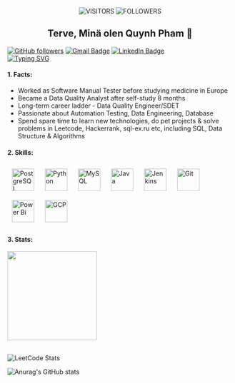 <div align="center">
<img alt="VISITORS" src="https://komarev.com/ghpvc/?username=ttqp2812fi&style=flat&labelColor=green&logo=github&label=PROFILE+VIEWS&color=brightgreen"/>
<img alt="FOLLOWERS" src="https://img.shields.io/github/followers/ttqp2812fi?color=brightgreen&logo=githubb&label=FOLLOWERS"/>
<br>
<h2> Terve, Minä olen Quynh Pham 👋 </h2>
</div>

[![GitHub followers](https://img.shields.io/github/followers/ttqp2812fi?label=Follow&style=social)](https://github.com/ttqp2812fi/?tab=follow)
[![Gmail Badge](https://img.shields.io/badge/-qptt2812-c14438?style=social&logo=Gmail&logoColor=red&link=mailto:qptt2812@gmail.com)](mailto:qptt2812@gmail.com)
[![LinkedIn Badge](https://img.shields.io/badge/-LinkedIn-blue?style=social&logo=Linkedin&logoColor=blue&link=https://www.linkedin.com/in/qphamtt12/)](https://www.linkedin.com/in/qphamtt12/)
<br>
[![Typing SVG](https://readme-typing-svg.demolab.com?font=Fira+Code&pause=1000&random=false&width=435&lines=Manual+Tester;Data+Analytics+Engineer;r%2FData+Quality+Analyst;Automation+Tester)](https://git.io/typing-svg)

#### 1. Facts:
- Worked as Software Manual Tester before studying medicine in Europe
- Became a Data Quality Analyst after self-study 8 months
- Long-term career ladder - Data Quality Engineer/SDET
- Passionate about Automation Testing, Data Engineering, Database
- Spend spare time to learn new technologies, do pet projects & solve problems in Leetcode, Hackerrank, sql-ex.ru etc, including SQL, Data Structure & Algorithms 

#### 2. Skills: 
<div align="left">  
<a href="https://www.postgresql.org/" target="_blank"><img style="margin: 10px" src="https://profilinator.rishav.dev/skills-assets/postgresql-original-wordmark.svg" alt="PostgreSQL" height="50" /></a>  
<a href="https://www.python.org/" target="_blank"><img style="margin: 10px" src="https://profilinator.rishav.dev/skills-assets/python-original.svg" alt="Python" height="50" /></a>  
<a href="https://www.mysql.com/" target="_blank"><img style="margin: 10px" src="https://profilinator.rishav.dev/skills-assets/mysql-original-wordmark.svg" alt="MySQL" height="50" /></a>  
<a href="https://www.java.com/" target="_blank"><img style="margin: 10px" src="https://profilinator.rishav.dev/skills-assets/java-original-wordmark.svg" alt="Java" height="50" /></a>  
<a href="https://www.jenkins.io/" target="_blank"><img style="margin: 10px" src="https://profilinator.rishav.dev/skills-assets/jenkins-icon.svg" alt="Jenkins" height="50" /></a>  
<a href="https://github.com/" target="_blank"><img style="margin: 10px" src="https://profilinator.rishav.dev/skills-assets/git-scm-icon.svg" alt="Git" height="50" /></a>  
<a href="https://powerbi.microsoft.com/en-us/" target="_blank"><img style="margin: 10px" src="https://profilinator.rishav.dev/skills-assets/powerbi.png" alt="Power Bi" height="50" /></a>  
<a href="https://cloud.google.com/" target="_blank"><img style="margin: 10px" src="https://profilinator.rishav.dev/skills-assets/google_cloud-icon.svg" alt="GCP" height="50" /></a>  
</div>

#### 3. Stats:
<div align="left">
<a href="https://github.com/ttqp2812fi/github-readme-stats">
  <img align="center" height="200" weight="100" src="https://github-readme-stats.vercel.app/api/top-langs/?username=ttqp2812fi&layout=compact&langs_count=10" />
</a>
</div>
<br/>

![LeetCode Stats](https://leetcode.card.workers.dev/ttquynh-pham?theme=default&font=baloo&extension=null&width=450&height=450)

![Anurag's GitHub stats](https://github-readme-stats.vercel.app/api?username=ttqp2812fi&show_icons=true&theme=merko&size_weight=0.3&count_weight=0.3)

